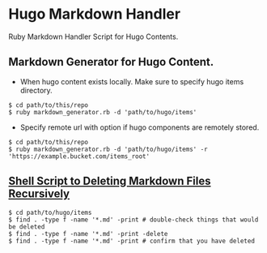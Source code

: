 # Hugo Markdown Handler
Ruby Markdown Handler Script for Hugo Contents.

## Markdown Generator for Hugo Content.
* When hugo content exists locally. Make sure to specify hugo items directory.
```
$ cd path/to/this/repo
$ ruby markdown_generator.rb -d 'path/to/hugo/items'
```
* Specify remote url with option if hugo components are remotely stored.
```
$ cd path/to/this/repo
$ ruby markdown_generator.rb -d 'path/to/hugo/items' -r 'https://example.bucket.com/items_root' 
```

## [Shell Script to Deleting Markdown Files Recursively](https://www.baeldung.com/linux/recursively-delete-files-with-extension)
```
$ cd path/to/hugo/items
$ find . -type f -name '*.md' -print # double-check things that would be deleted
$ find . -type f -name '*.md' -print -delete 
$ find . -type f -name '*.md' -print # confirm that you have deleted
```
